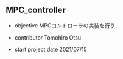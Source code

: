 ## MPC_controller
- objective
  MPCコントローラの実装を行う．

- contributor
  Tomohiro Otsu
- start project date
  2021/07/15
